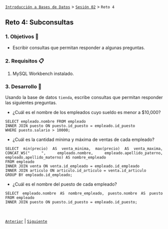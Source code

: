 [`Introducción a Bases de Datos`](../../README.md) > [`Sesión 02`](../Readme.md) > `Reto 4`
	
## Reto 4: Subconsultas

<div style="text-align: justify;">

### 1. Objetivos :dart:

- Escribir consultas que permitan responder a algunas preguntas.

### 2. Requisitos :clipboard:

1. MySQL Workbench instalado.

### 3. Desarrollo :rocket:

Usando la base de datos `tienda`, escribe consultas que permitan responder las siguientes preguntas.

- ¿Cuál es el nombre de los empleados cuyo sueldo es menor a $10,000?
```mysql
SELECT empleado.nombre FROM empleado 
INNER JOIN puesto ON puesto.id_puesto = empleado.id_puesto
WHERE puesto.salario > 10000;
```
- ¿Cuál es la cantidad mínima y máxima de ventas de cada empleado?
```mysql
SELECT min(precio) AS venta_minima, max(precio) AS venta_maxima, CONCAT_WS(" ", empleado.nombre, empleado.apellido_paterno, empleado.apellido_materno) AS nombre_empleado
FROM empleado
INNER JOIN venta ON venta.id_empleado = empleado.id_empleado
INNER JOIN articulo ON articulo.id_articulo = venta.id_articulo
GROUP BY empleado.id_empleado;
```
- ¿Cuál es el nombre del puesto de cada empleado?
```mysql
SELECT empleado.nombre AS nombre_empleado, puesto.nombre AS puesto FROM empleado 
INNER JOIN puesto ON puesto.id_puesto = empleado.id_puesto;
```

<br/>

[`Anterior`](../Ejemplo-04/Readme.md) | [`Siguiente`](../Readme.md)            

</div>
